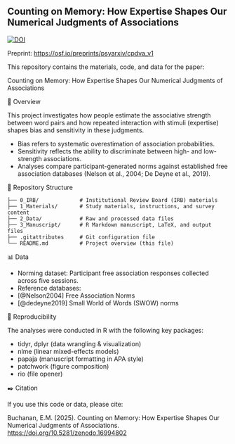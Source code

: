 ## Counting on Memory: How Expertise Shapes Our Numerical Judgments of Associations

[![DOI](https://zenodo.org/badge/DOI/10.5281/zenodo.16994802.svg)](https://doi.org/10.5281/zenodo.16994802)

Preprint: https://osf.io/preprints/psyarxiv/cpdva_v1 

This repository contains the materials, code, and data for the paper:

Counting on Memory: How Expertise Shapes Our Numerical Judgments of Associations

📄 Overview

This project investigates how people estimate the associative strength between word pairs and how repeated interaction with stimuli (expertise) shapes bias and sensitivity in these judgments.

- Bias refers to systematic overestimation of association probabilities.
- Sensitivity reflects the ability to discriminate between high- and low-strength associations.
- Analyses compare participant-generated norms against established free association databases (Nelson et al., 2004; De Deyne et al., 2019).

📂 Repository Structure

```
├── 0_IRB/             # Institutional Review Board (IRB) materials
├── 1_Materials/       # Study materials, instructions, and survey content
├── 2_Data/            # Raw and processed data files
├── 3_Manuscript/      # R Markdown manuscript, LaTeX, and output files
├── .gitattributes     # Git configuration file
└── README.md          # Project overview (this file)
```

📊 Data

- Norming dataset: Participant free association responses collected across five sessions.
- Reference databases:
- [@Nelson2004] Free Association Norms
- [@dedeyne2019] Small World of Words (SWOW) norms

🔧 Reproducibility

The analyses were conducted in R with the following key packages:

- tidyr, dplyr (data wrangling & visualization)
- nlme (linear mixed-effects models)
- papaja (manuscript formatting in APA style)
- patchwork (figure composition)
- rio (file opener)

✒️ Citation

If you use this code or data, please cite:

Buchanan, E.M. (2025). Counting on Memory: How Expertise Shapes Our Numerical Judgments of Associations. https://doi.org/10.5281/zenodo.16994802
